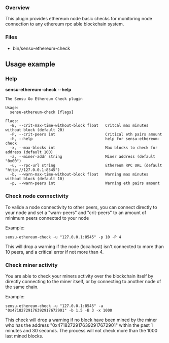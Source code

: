 ### Overview

This plugin provides ethereum node basic checks for monitoring node connection to any ethereum rpc able blockchain system.

### Files
 * bin/sensu-ethereum-check

## Usage example

### Help

**sensu-ethereum-check --help**

```
The Sensu Go Ethereum Check plugin

Usage:
  sensu-ethereum-check [flags]

Flags:
  -B, --crit-max-time-without-block float   Critcal max minutes without block (default 20)
  -P, --crit-peers int                      Critical eth pairs amount
  -h, --help                                help for sensu-ethereum-check
  -x, --max-blocks int                      Max blocks to check for address (default 100)
  -a, --miner-addr string                   Miner address (default "0x00")
  -u, --rpc-url string                      Ethereum RPC URL (default "http://127.0.0.1:8545")
  -b, --warn-max-time-without-block float   Warning max minutes without block (default 10)
  -p, --warn-peers int                      Warning eth pairs amount
```

### Check node connectivity

To valide a node connectivity to other peers, you can connect directly to your node and set a "warn-peers" and "crit-peers" to an amount of minimum peers connected to your node

Example: 
```
sensu-ethereum-check -u "127.0.0.1:8545" -p 10 -P 4
```

This will drop a warning if the node (localhost) isn't connected to more than 10 peers, and a critical error if not more than 4.

### Check miner activity

You are able to check your miners activity over the blockchain itself by directly connecting to the miner itself, or by connecting to another node of the same chain.

Example:
```
sensu-ethereum-check -u "127.0.0.1:8545" -a "0x47182729176392917672901" -b 1.5 -B 3 -x 1000
```

This check will drop a warning if no block have been mined by the miner who has the address "0x47182729176392917672901" within the past 1 minutes and 30 seconds. The process will not check more than the 1000 last mined blocks.
